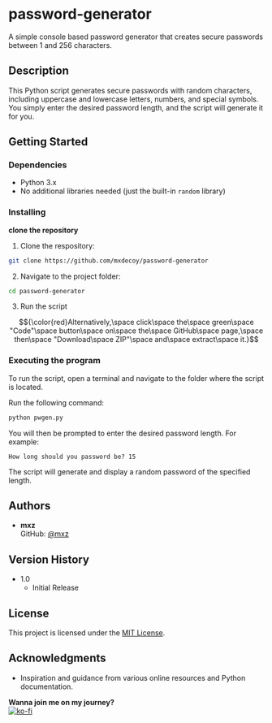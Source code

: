 # password-generator

A simple console based password generator that creates secure passwords between 1 and 256 characters.

## Description

This Python script generates secure passwords with random characters, including uppercase and lowercase letters, numbers, and special symbols. You simply enter the desired password length, and the script will generate it for you.

## Getting Started

### Dependencies

- Python 3.x
- No additional libraries needed (just the built-in `random` library)

### Installing

**clone the repository**
1. Clone the respository:
```bash
git clone https://github.com/mxdecoy/password-generator
```
2. Navigate to the project folder:
```bash
cd password-generator
```
3. Run the script

$${\color{red}Alternatively,\space click\space the\space green\space "Code"\space button\space on\space the\space GitHub\space page,\space then\space "Download\space ZIP"\space and\space extract\space it.}$$

### Executing the program

To run the script, open a terminal and navigate to the folder where the script is located.

Run the following command:

```bash
python pwgen.py
```

You will then be prompted to enter the desired password length. For example:

`How long should you password be? 15`


The script will generate and display a random password of the specified length.

## Authors

- **mxz**  
  GitHub: [@mxz](https://github.com/mxdecoy)

## Version History

- 1.0
  - Initial Release

## License

This project is licensed under the [MIT License](LICENSE).

## Acknowledgments

- Inspiration and guidance from various online resources and Python documentation.

**Wanna join me on my journey?**  
[![ko-fi](https://ko-fi.com/img/githubbutton_sm.svg)](https://ko-fi.com/V7V41EMM37)
